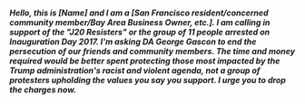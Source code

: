 
##### Hello, this is *[Name]* and I am a  *[San Francisco resident/concerned community member/Bay Area Business Owner, etc.]*. I am calling in support of the "J20 Resisters" or the group of 11  people arrested on Inauguration Day 2017. I'm asking DA George Gascon to end the persecution of our friends and community members. The time and money required would be better spent protecting those most impacted by the Trump administration's racist and violent agenda, not a group of  protesters upholding the values you say you support. I urge you to drop the charges now.
